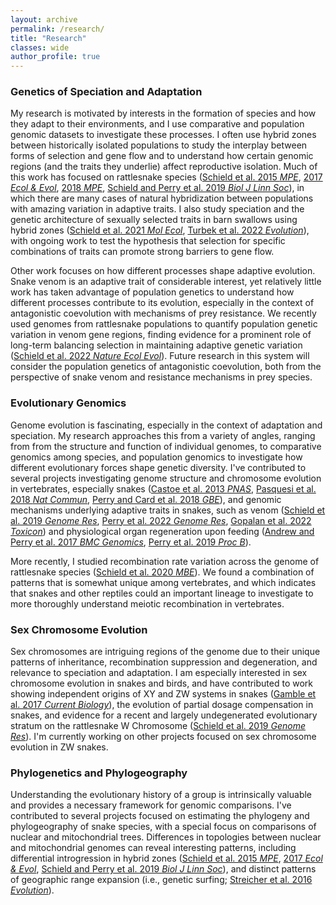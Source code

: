 ```yaml
---
layout: archive
permalink: /research/
title: "Research"
classes: wide
author_profile: true
---
```


### Genetics of Speciation and Adaptation

My research is motivated by interests in the formation of species and how they adapt to their environments, and I use comparative and population genomic datasets to investigate these processes. I often use hybrid zones between historically isolated populations to study the interplay between forms of selection and gene flow and to understand how certain genomic regions (and the traits they underlie) affect reproductive isolation. Much of this work has focused on rattlesnake species ([Schield et al. 2015 *MPE*](https://drewschield.github.io/pubs/2015SchieldMPE.pdf), [2017 *Ecol & Evol*](https://drewschield.github.io/pubs/2017SchieldEcolEvol.pdf), [2018 *MPE*](https://drewschield.github.io/pubs/Schield2018MPEv2.pdf), [Schield and Perry et al. 2019 *Biol J Linn Soc*](https://drewschield.github.io/pubs/SchieldPerry2019BiolJLinnSoc.pdf)), in which there are many cases of natural hybridization between populations with amazing variation in adaptive traits. I also study speciation and the genetic architecture of sexually selected traits in barn swallows using hybrid zones ([Schield et al. 2021 *Mol Ecol*](https://drewschield.github.io/pubs/Schield2021MolEcol.pdf), [Turbek et al. 2022 *Evolution*](https://drewschield.github.io/pubs/Turbek2022Evolution.pdf)), with ongoing work to test the hypothesis that selection for specific combinations of traits can promote strong barriers to gene flow.

Other work focuses on how different processes shape adaptive evolution. Snake venom is an adaptive trait of considerable interest, yet relatively little work has taken advantage of population genetics to understand how different processes contribute to its evolution, especially in the context of antagonistic coevolution with mechanisms of prey resistance. We recently used genomes from rattlesnake populations to quantify population genetic variation in venom gene regions, finding evidence for a prominent role of long-term balancing selection in maintaining adaptive genetic variation ([Schield et al. 2022 *Nature Ecol Evol*]( https://drewschield.github.io/pubs/Schield2022NatureEE.pdf)). Future research in this system will consider the population genetics of antagonistic coevolution, both from the perspective of snake venom and resistance mechanisms in prey species.

### Evolutionary Genomics

Genome evolution is fascinating, especially in the context of adaptation and speciation. My research approaches this from a variety of angles, ranging from from the structure and function of individual genomes, to comparative genomics among species, and population genomics to investigate how different evolutionary forces shape genetic diversity. I've contributed to several projects investigating genome structure and chromosome evolution in vertebrates, especially snakes ([Castoe et al. 2013 *PNAS*](https://drewschield.github.io/pubs/2013CastoePNAS.pdf), [Pasquesi et al. 2018 *Nat Commun*](https://drewschield.github.io/pubs/Pasquesi2018NatureCommun.pdf), [Perry and Card et al. 2018 *GBE*](https://drewschield.github.io/pubs/Perry2018GBE.pdf)), and genomic mechanisms underlying adaptive traits in snakes, such as venom ([Schield et al. 2019 *Genome Res*](https://drewschield.github.io/pubs/Schield2019GenomeRes.pdf), [Perry et al. 2022 *Genome Res*](https://drewschield.github.io/pubs/Perry2022GenomeRes.pdf), [Gopalan et al. 2022 *Toxicon*](https://drewschield.github.io/pubs/Gopalan2022Toxicon.pdf)) and physiological organ regeneration upon feeding ([Andrew and Perry et al. 2017 *BMC Genomics*](https://drewschield.github.io/pubs/2017AndrewBMCGenomics.pdf), [Perry et al. 2019 *Proc B*](https://drewschield.github.io/pubs/Perry2019ProcB.pdf)).<br>

More recently, I studied recombination rate variation across the genome of rattlesnake species ([Schield et al. 2020 *MBE*](https://drewschield.github.io/pubs/Schield2020_MBE_format.pdf)). We found a combination of patterns that is somewhat unique among vertebrates, and which indicates that snakes and other reptiles could an important lineage to investigate to more thoroughly understand meiotic recombination in vertebrates.<br>

### Sex Chromosome Evolution

<!-- <img style="float: left;" src="{{ https://drewschield.github.io }}{{ https://drewschield.github.io }}/images/sexchrom_exp.png" alt="" width="300"/> -->
Sex chromosomes are intriguing regions of the genome due to their unique patterns of inheritance, recombination suppression and degeneration, and relevance to speciation and adaptation. I am especially interested in sex chromosome evolution in snakes and birds, and have contributed to work showing independent origins of XY and ZW systems in snakes ([Gamble et al. 2017 *Current Biology*](https://drewschield.github.io/pubs/Gamble2017CurrentBiol.pdf)), the evolution of partial dosage compensation in snakes, and evidence for a recent and largely undegenerated evolutionary stratum on the rattlesnake W Chromosome ([Schield et al. 2019 *Genome Res*](https://drewschield.github.io/pubs/Schield2019GenomeRes.pdf)). I'm currently working on other projects focused on sex chromosome evolution in ZW snakes.<br>

### Phylogenetics and Phylogeography

<!-- ![image-right]({{ https://drewschield.github.io }}{{ https://drewschield.github.io }}/images/scut_tree.png =400x){: .align-right} -->
<!-- <img style="float: right;" src="{{ https://drewschield.github.io }}{{ https://drewschield.github.io }}/images/scut_tree.png" alt="" width="400"/> -->
Understanding the evolutionary history of a group is intrinsically valuable and provides a necessary framework for genomic comparisons. I've contributed to several projects focused on estimating the phylogeny and phylogeography of snake species, with a special focus on comparisons of nuclear and mitochondrial trees. Differences in topologies between nuclear and mitochondrial genomes can reveal interesting patterns, including differential introgression in hybrid zones ([Schield et al. 2015 *MPE*](https://drewschield.github.io/pubs/2015SchieldMPE.pdf), [2017 *Ecol & Evol*](https://drewschield.github.io/pubs/2017SchieldEcolEvol.pdf), [Schield and Perry et al. 2019 *Biol J Linn Soc*](https://drewschield.github.io/pubs/SchieldPerry2019BiolJLinnSoc.pdf)), and distinct patterns of geographic range expansion (i.e., genetic surfing; [Streicher et al. 2016 *Evolution*](https://drewschield.github.io/pubs/2016StreicherEvolution.pdf)).
